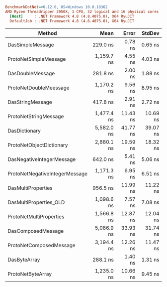 ``` ini

BenchmarkDotNet=v0.12.0, OS=Windows 10.0.18362
AMD Ryzen Threadripper 2950X, 1 CPU, 32 logical and 16 physical cores
  [Host]     : .NET Framework 4.8 (4.8.4075.0), X64 RyuJIT
  DefaultJob : .NET Framework 4.8 (4.8.4075.0), X64 RyuJIT


```
|                         Method |       Mean |    Error |   StdDev |
|------------------------------- |-----------:|---------:|---------:|
|               DasSimpleMessage |   229.0 ns |  0.78 ns |  0.65 ns |
|          ProtoNetSimpleMessage | 1,159.7 ns |  4.55 ns |  4.03 ns |
|               DasDoubleMessage |   281.8 ns |  2.00 ns |  1.88 ns |
|         ProtoNetDoubleMeessage | 1,170.2 ns |  9.56 ns |  8.95 ns |
|               DasStringMessage |   417.8 ns |  2.91 ns |  2.72 ns |
|          ProtoNetStringMessage | 1,477.4 ns | 11.43 ns | 10.69 ns |
|                  DasDictionary | 5,582.0 ns | 41.77 ns | 39.07 ns |
|       ProtoNetObjectDictionary | 2,880.1 ns | 19.59 ns | 18.32 ns |
|      DasNegativeIntegerMessage |   642.0 ns |  5.41 ns |  5.06 ns |
| ProtoNetNegativeIntegerMessage | 1,171.3 ns |  6.95 ns |  6.51 ns |
|             DasMultiProperties |   956.5 ns | 11.99 ns | 11.22 ns |
|         DasMultiProperties_OLD | 1,098.6 ns |  7.57 ns |  7.08 ns |
|        ProtoNetMultiProperties | 1,566.8 ns | 12.87 ns | 12.04 ns |
|             DasComposedMessage | 5,086.9 ns | 33.93 ns | 31.74 ns |
|        ProtoNetComposedMessage | 3,194.4 ns | 12.26 ns | 11.47 ns |
|                   DasByteArray |   288.1 ns |  1.40 ns |  1.31 ns |
|              ProtoNetByteArray | 1,235.0 ns | 10.66 ns |  9.45 ns |
